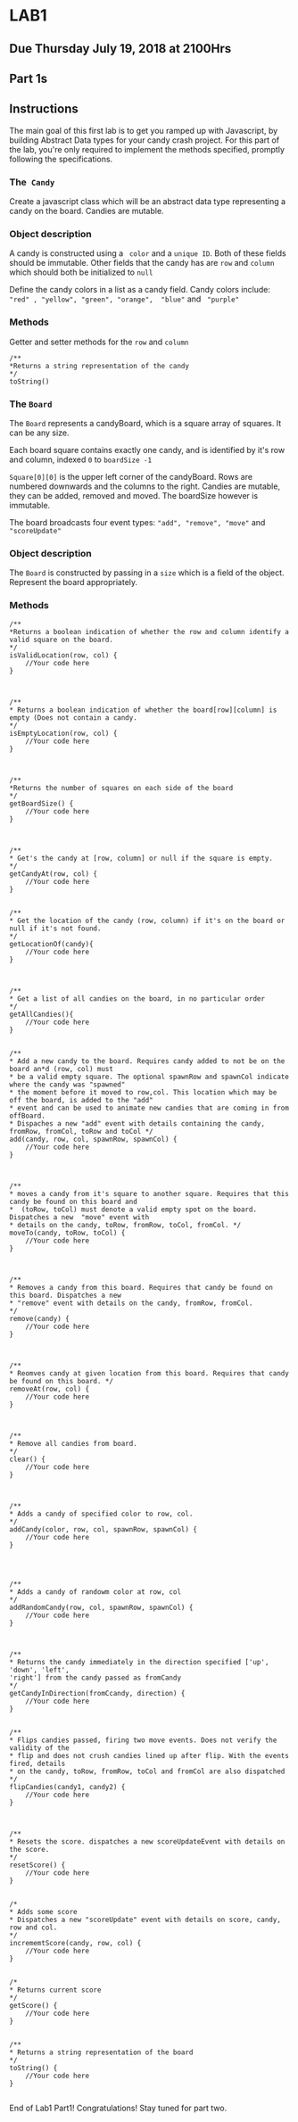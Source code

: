 # LAB1
## Due Thursday July 19, 2018 at 2100Hrs
 
## Part 1s

## Instructions 
The main goal of this first lab is to get you ramped up with Javascript, by building 
Abstract Data types for your candy crash project.
For this part of the lab, you're only required to implement the methods specified, 
promptly following the specifications. 


### The``` Candy```

Create a javascript class which will be an abstract data type representing a candy on the board. Candies are mutable. 
### Object description

A candy is constructed using a ``` color``` and a ```unique ID```. Both of these fields should be immutable. Other
 fields that the  candy has are ```row``` and ```column``` which should both be initialized to ```null```


Define the candy colors in a list as a candy field. Candy colors include: ``` "red" , "yellow", "green", "orange", 
"blue"``` and ``` "purple"```


### Methods 

Getter and setter methods for the ```row``` and ```column```


```
/**
*Returns a string representation of the candy
*/
toString()
```
 
### The ```Board```

 The ```Board``` represents a  candyBoard, which is a square array of squares. It can be any size. 

 Each board square contains exactly one candy, and is identified by it's row and column, indexed ```0``` to ```boardSize -1```

 ```Square[0][0]``` is the upper left corner of the candyBoard. 
 Rows are numbered downwards and the columns to the right. Candies are mutable, they can be added, removed and moved. 
 The boardSize however is immutable. 

The board broadcasts four event types: ```"add", "remove", "move"``` and ```"scoreUpdate"```


### Object description 
The ```Board``` is constructed by passing in a ```size``` which is a field of the object.
Represent the board appropriately. 


### Methods 
```
/**
*Returns a boolean indication of whether the row and column identify a valid square on the board.
*/
isValidLocation(row, col) {
    //Your code here   
} 



/** 
* Returns a boolean indication of whether the board[row][column] is empty (Does not contain a candy.
*/
isEmptyLocation(row, col) {
    //Your code here
}



/**
*Returns the number of squares on each side of the board 
*/
getBoardSize() {
    //Your code here 
}



/** 
* Get's the candy at [row, column] or null if the square is empty. 
*/
getCandyAt(row, col) {
    //Your code here 
}


/**
* Get the location of the candy (row, column) if it's on the board or null if it's not found.
*/
getLocationOf(candy){
    //Your code here 
}



/**
* Get a list of all candies on the board, in no particular order 
*/
getAllCandies(){
    //Your code here
}


/** 
* Add a new candy to the board. Requires candy added to not be on the board an*d (row, col) must
* be a valid empty square. The optional spawnRow and spawnCol indicate where the candy was "spawned" 
* the moment before it moved to row,col. This location which may be off the board, is added to the "add"
* event and can be used to animate new candies that are coming in from  offBoard. 
* Dispaches a new "add" event with details containing the candy, fromRow, fromCol, toRow and toCol */
add(candy, row, col, spawnRow, spawnCol) {
    //Your code here
}



/**
* moves a candy from it's square to another square. Requires that this candy be found on this board and
*  (toRow, toCol) must denote a valid empty spot on the board. Dispatches a new  "move" event with 
* details on the candy, toRow, fromRow, toCol, fromCol. */
moveTo(candy, toRow, toCol) {
    //Your code here
}



/**
* Removes a candy from this board. Requires that candy be found on this board. Dispatches a new 
* "remove" event with details on the candy, fromRow, fromCol.
*/
remove(candy) {
    //Your code here 
}



/**
* Reomves candy at given location from this board. Requires that candy be found on this board. */
removeAt(row, col) {
    //Your code here
}



/**
* Remove all candies from board. 
*/
clear() {
    //Your code here 
}



/**
* Adds a candy of specified color to row, col.
*/
addCandy(color, row, col, spawnRow, spawnCol) {
    //Your code here
}




/**
* Adds a candy of randowm color at row, col
*/
addRandomCandy(row, col, spawnRow, spawnCol) {
    //Your code here
}



/**
* Returns the candy immediately in the direction specified ['up', 'down', 'left', 
'right'] from the candy passed as fromCandy
*/
getCandyInDirection(fromCcandy, direction) {
    //Your code here
}


/**
* Flips candies passed, firing two move events. Does not verify the validity of the 
* flip and does not crush candies lined up after flip. With the events fired, details
* on the candy, toRow, fromRow, toCol and fromCol are also dispatched
*/ 
flipCandies(candy1, candy2) {
    //Your code here 
}



/**
* Resets the score. dispatches a new scoreUpdateEvent with details on the score.
*/
resetScore() {
    //Your code here 
}


/*
* Adds some score
* Dispatches a new "scoreUpdate" event with details on score, candy, row and col.
*/
incrememtScore(candy, row, col) {
    //Your code here 
}


/*
* Returns current score
*/ 
getScore() {
    //Your code here 
}


/**
* Returns a string representation of the board
*/
toString() {
    //Your code here 
}


```


End of Lab1 Part1! Congratulations! Stay tuned for part two. 


